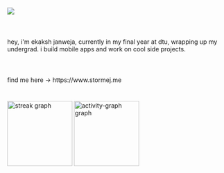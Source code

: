 <br clear="both">

<div align="left">
  <img src="https://visitor-badge.laobi.icu/badge?page_id=ekakshjanweja.ekakshjanweja&left_text=views"  />
</div>

###

<br clear="both">

<p align="left">hey, i'm ekaksh janweja, currently in my final year at dtu, wrapping up my undergrad. i build mobile apps and work on cool side projects.</p>

###

<br clear="both">

<p align="left">find me here -> https://www.stormej.me</p>

###

<br clear="both">

<div align="left">
  <img src="https://streak-stats.demolab.com?user=ekakshjanweja&locale=en&mode=daily&theme=github_dark&hide_border=false&border_radius=5&order=3" height="150" alt="streak graph"  />
  <img src="https://github-readme-activity-graph.vercel.app/graph?username=ekakshjanweja&radius=16&theme=github-dark&area=true&order=5&hide_border=false&hide_title=true" height="150" alt="activity-graph graph"  />
</div>
